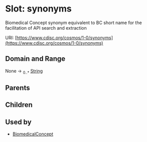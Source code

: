 
# Slot: synonyms


Biomedical Concept synonym equivalent to BC short name for the facilitation of API search and extraction

URI: [https://www.cdisc.org/cosmos/1-0/synonyms](https://www.cdisc.org/cosmos/1-0/synonyms)


## Domain and Range

None &#8594;  <sub>0..\*</sub> [String](types/String.md)

## Parents


## Children


## Used by

 * [BiomedicalConcept](BiomedicalConcept.md)
